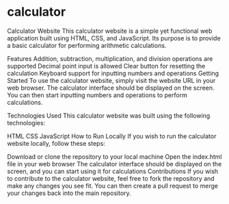 # calculator
Calculator Website
This calculator website is a simple yet functional web application built using HTML, CSS, and JavaScript. Its purpose is to provide a basic calculator for performing arithmetic calculations.

Features
Addition, subtraction, multiplication, and division operations are supported
Decimal point input is allowed
Clear button for resetting the calculation
Keyboard support for inputting numbers and operations
Getting Started
To use the calculator website, simply visit the website URL in your web browser. The calculator interface should be displayed on the screen. You can then start inputting numbers and operations to perform calculations.

Technologies Used
This calculator website was built using the following technologies:

HTML
CSS
JavaScript
How to Run Locally
If you wish to run the calculator website locally, follow these steps:

Download or clone the repository to your local machine
Open the index.html file in your web browser
The calculator interface should be displayed on the screen, and you can start using it for calculations
Contributions
If you wish to contribute to the calculator website, feel free to fork the repository and make any changes you see fit. You can then create a pull request to merge your changes back into the main repository.

